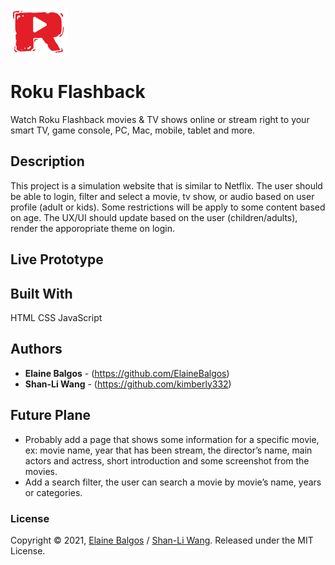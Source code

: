 ![header image](/images/icons/rokuSymbol.svg "LoveChat")

# Roku Flashback

Watch Roku Flashback movies & TV shows online or stream right to your smart TV, game console, PC, Mac, mobile, tablet and more.

## Description

This project is a simulation website that is similar to Netflix. The user should be able to login, filter and select a movie, tv show, or audio based on user profile (adult or kids). Some restrictions will be apply to some content based on age. The UX/UI should update based on the user (children/adults), render the apporopriate theme on login.

## Live Prototype

## Built With

HTML CSS JavaScript

## Authors

* **Elaine Balgos** - (https://github.com/ElaineBalgos)
* **Shan-Li Wang** - (https://github.com/kimberly332)

## Future Plane

* Probably add a page that shows some information for a specific movie, ex: movie name, year that has been stream, the director’s name, main actors and actress, short introduction and some screenshot from the movies.
* Add a search filter, the user can search a movie by movie’s name, years or categories.

### License

Copyright © 2021, [Elaine Balgos](https://github.com/ElaineBalgos) / [Shan-Li Wang](https://github.com/kimberly332).
Released under the MIT License.
